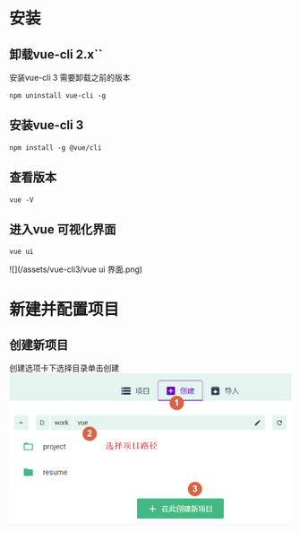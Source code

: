 # 安装
## 卸载vue-cli 2.x``

安装vue-cli 3 需要卸载之前的版本
```
npm uninstall vue-cli -g
```
## 安装vue-cli 3

```
npm install -g @vue/cli
```
## 查看版本

```
vue -V
```

## 进入vue 可视化界面

```
vue ui
```
![](/assets/vue-cli3/vue ui 界面.png)

# 新建并配置项目
## 创建新项目
创建选项卡下选择目录单击创建
![](/assets/vue-cli3/创建vue项目.png)